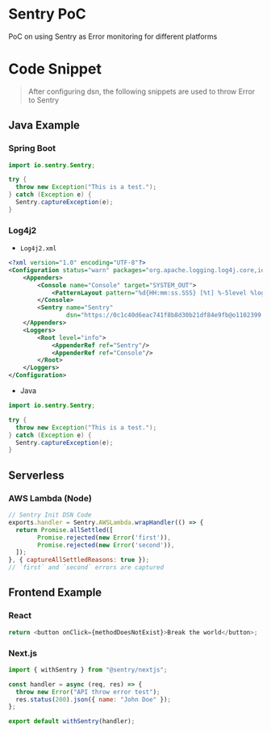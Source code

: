 # Sentry PoC
PoC on using Sentry as Error monitoring for different platforms

# Code Snippet

> After configuring dsn, the following snippets are used to throw Error to Sentry

## Java Example 

### Spring Boot

```java
import io.sentry.Sentry;

try {
  throw new Exception("This is a test.");
} catch (Exception e) {
  Sentry.captureException(e);
}
```


### Log4j2

- `Log4j2.xml`


```xml
<?xml version="1.0" encoding="UTF-8"?>
<Configuration status="warn" packages="org.apache.logging.log4j.core,io.sentry.log4j2">
    <Appenders>
        <Console name="Console" target="SYSTEM_OUT">
            <PatternLayout pattern="%d{HH:mm:ss.SSS} [%t] %-5level %logger{36} - %msg%n"/>
        </Console>
        <Sentry name="Sentry"
                dsn="https://0c1c40d6eac741f8b8d30b21df84e9fb@o1102399.ingest.sentry.io/6128645" />
    </Appenders>
    <Loggers>
        <Root level="info">
            <AppenderRef ref="Sentry"/>
            <AppenderRef ref="Console"/>
        </Root>
    </Loggers>
</Configuration>
```

- Java


```java
import io.sentry.Sentry;

try {
  throw new Exception("This is a test.");
} catch (Exception e) {
  Sentry.captureException(e);
}
```


## Serverless

### AWS Lambda (Node)

```javascript
// Sentry Init DSN Code
exports.handler = Sentry.AWSLambda.wrapHandler(() => {
  return Promise.allSettled([
        Promise.rejected(new Error('first')),
        Promise.rejected(new Error('second')),
  ]);
}, { captureAllSettledReasons: true });
// `first` and `second` errors are captured
```





## Frontend Example 

### React

```javascript
return <button onClick={methodDoesNotExist}>Break the world</button>;   
```


### Next.js


```javascript
import { withSentry } from "@sentry/nextjs";

const handler = async (req, res) => {
  throw new Error("API throw error test");
  res.status(200).json({ name: "John Doe" });
};

export default withSentry(handler);

```

